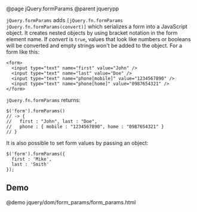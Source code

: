 @page jQuery.formParams
@parent jquerypp

`jQuery.formParams` adds `[jQuery.fn.formParams jQuery.fn.formParams(convert)]` which serializes a form into a JavaScript object. It creates nested objects by using bracket notation in the form element name. If *convert* is `true`, values that look like numbers or booleans will be converted and empty strings won't be added to the object. For a form like this:

    <form>
      <input type="text" name="first" value="John" />
      <input type="text" name="last" value="Doe" />
      <input type="text" name="phone[mobile]" value="1234567890" />
      <input type="text" name="phone[home]" value="0987654321" />
    </form>

`jQuery.fn.formParams` returns:

    $('form').formParams()
    // -> {
    //   first : "John", last : "Doe",
    //   phone : { mobile : "1234567890", home : "0987654321" }
    // }

It is also possible to set form values by passing an object:

    $('form').formParams({
      first : 'Mike',
      last : 'Smith'
    });

## Demo

@demo jquery/dom/form_params/form_params.html
